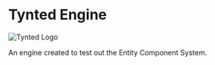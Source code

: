 # Tynted Engine
![Tynted Logo](https://github.com/rogersteve97/TyntedWikiResources/blob/master/TyntedLogo.png)

An engine created to test out the Entity Component System.
